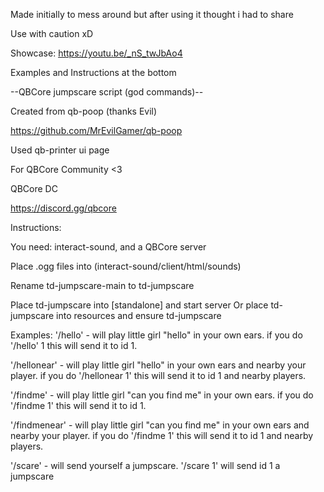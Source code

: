 Made initially to mess around but after using it thought i had to share 

Use with caution xD

Showcase:
https://youtu.be/_nS_twJbAo4

Examples and Instructions at the bottom

--QBCore jumpscare script (god commands)--

Created from
qb-poop (thanks Evil)

https://github.com/MrEvilGamer/qb-poop

Used qb-printer ui page

For QBCore Community <3

QBCore DC 

https://discord.gg/qbcore




Instructions: 

You need: interact-sound, and a QBCore server

Place .ogg files into (interact-sound/client/html/sounds)

Rename td-jumpscare-main to td-jumpscare

Place td-jumpscare into [standalone] and start server Or place td-jumpscare into resources and ensure td-jumpscare




Examples:
'/hello' - will play little girl "hello" in your own ears. if you do '/hello' 1 this will send it to id 1.

'/hellonear' - will play little girl "hello" in your own ears and nearby your player. if you do '/hellonear 1' this will send it to id 1 and nearby players.

'/findme' - will play little girl "can you find me" in your own ears. if you do '/findme 1' this will send it to id 1.

'/findmenear' - will play little girl "can you find me" in your own ears and nearby your player. if you do '/findme 1' this will send it to id 1 and nearby players.

'/scare' - will send yourself a jumpscare. '/scare 1' will send id 1 a jumpscare

